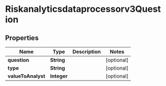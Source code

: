 

# Riskanalyticsdataprocessorv3Question


## Properties

| Name | Type | Description | Notes |
|------------ | ------------- | ------------- | -------------|
|**question** | **String** |  |  [optional] |
|**type** | **String** |  |  [optional] |
|**valueToAnalyst** | **Integer** |  |  [optional] |



